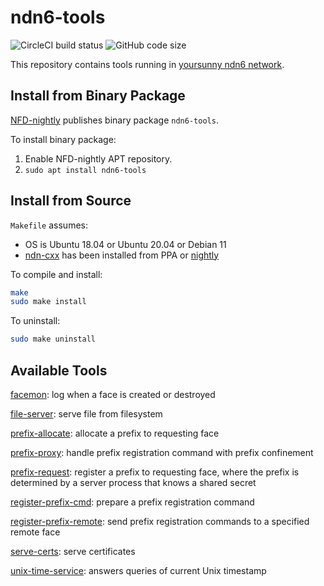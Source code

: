 # ndn6-tools

![CircleCI build status](https://img.shields.io/circleci/build/github/yoursunny/ndn6-tools) ![GitHub code size](https://img.shields.io/github/languages/code-size/yoursunny/ndn6-tools?style=flat)

This repository contains tools running in [yoursunny ndn6 network](https://yoursunny.com/p/ndn6/).

## Install from Binary Package

[NFD-nightly](https://nfd-nightly.ndn.today/) publishes binary package `ndn6-tools`.

To install binary package:

1. Enable NFD-nightly APT repository.
2. `sudo apt install ndn6-tools`

## Install from Source

`Makefile` assumes:

* OS is Ubuntu 18.04 or Ubuntu 20.04 or Debian 11
* [ndn-cxx](https://named-data.net/doc/ndn-cxx/) has been installed from PPA or [nightly](https://nfd-nightly.ndn.today/)

To compile and install:

```bash
make
sudo make install
```

To uninstall:

```bash
sudo make uninstall
```

## Available Tools

[facemon](facemon.md): log when a face is created or destroyed

[file-server](file-server.md): serve file from filesystem

[prefix-allocate](prefix-allocate.md): allocate a prefix to requesting face

[prefix-proxy](prefix-proxy.md): handle prefix registration command with prefix confinement

[prefix-request](prefix-request.md): register a prefix to requesting face, where the prefix is determined by a server process that knows a shared secret

[register-prefix-cmd](register-prefix-cmd.md): prepare a prefix registration command

[register-prefix-remote](register-prefix-remote.md): send prefix registration commands to a specified remote face

[serve-certs](serve-certs.md): serve certificates

[unix-time-service](unix-time-service.md): answers queries of current Unix timestamp
